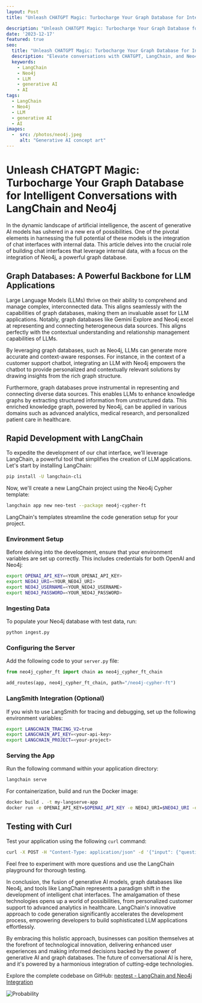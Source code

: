 ```yaml
---
layout: Post
title: "Unleash CHATGPT Magic: Turbocharge Your Graph Database for Intelligent Conversations with LangChain and Neo4j"

description: "Unleash CHATGPT Magic: Turbocharge Your Graph Database for Intelligent Conversations with LangChain and Neo4j"
date: '2023-12-17'
featured: true
seo:
  title: "Unleash CHATGPT Magic: Turbocharge Your Graph Database for Intelligent Conversations with LangChain and Neo4j"
  description: "Elevate conversations with CHATGPT, LangChain, and Neo4j. Supercharge your graph database for intelligent interactions and unlock data-driven insights effortlessly. Explore the future of seamless connectivity!"
  keywords:
    - LangChain
    - Neo4j
    - LLM
    - generative AI
    - AI
tags:
  - LangChain
  - Neo4j
  - LLM
  - generative AI
  - AI
images:
  -  src: /photos/neo4j.jpeg
     alt: "Generative AI concept art"
---
```



# Unleash CHATGPT Magic: Turbocharge Your Graph Database for Intelligent Conversations with LangChain and Neo4j

In the dynamic landscape of artificial intelligence, the ascent of generative AI models has ushered in a new era of possibilities. One of the pivotal elements in harnessing the full potential of these models is the integration of chat interfaces with internal data. This article delves into the crucial role of building chat interfaces that leverage internal data, with a focus on the integration of Neo4j, a powerful graph database.

## Graph Databases: A Powerful Backbone for LLM Applications

Large Language Models (LLMs) thrive on their ability to comprehend and manage complex, interconnected data. This aligns seamlessly with the capabilities of graph databases, making them an invaluable asset for LLM applications. Notably, graph databases like Gemini Explore and Neo4j excel at representing and connecting heterogeneous data sources. This aligns perfectly with the contextual understanding and relationship management capabilities of LLMs.

By leveraging graph databases, such as Neo4j, LLMs can generate more accurate and context-aware responses. For instance, in the context of a customer support chatbot, integrating an LLM with Neo4j empowers the chatbot to provide personalized and contextually relevant solutions by drawing insights from the rich graph structure.

Furthermore, graph databases prove instrumental in representing and connecting diverse data sources. This enables LLMs to enhance knowledge graphs by extracting structured information from unstructured data. This enriched knowledge graph, powered by Neo4j, can be applied in various domains such as advanced analytics, medical research, and personalized patient care in healthcare.

## Rapid Development with LangChain

To expedite the development of our chat interface, we'll leverage LangChain, a powerful tool that simplifies the creation of LLM applications. Let's start by installing LangChain:

```bash
pip install -U langchain-cli
```

Now, we'll create a new LangChain project using the Neo4j Cypher template:

```bash
langchain app new neo-test --package neo4j-cypher-ft
```

LangChain's templates streamline the code generation setup for your project.

### Environment Setup

Before delving into the development, ensure that your environment variables are set up correctly. This includes credentials for both OpenAI and Neo4j:

```bash
export OPENAI_API_KEY=<YOUR_OPENAI_API_KEY>
export NEO4J_URI=<YOUR_NEO4J_URI>
export NEO4J_USERNAME=<YOUR_NEO4J_USERNAME>
export NEO4J_PASSWORD=<YOUR_NEO4J_PASSWORD>
```

### Ingesting Data

To populate your Neo4j database with test data, run:

```bash
python ingest.py
```

### Configuring the Server

Add the following code to your `server.py` file:

```python
from neo4j_cypher_ft import chain as neo4j_cypher_ft_chain

add_routes(app, neo4j_cypher_ft_chain, path="/neo4j-cypher-ft")
```

### LangSmith Integration (Optional)

If you wish to use LangSmith for tracing and debugging, set up the following environment variables:

```bash
export LANGCHAIN_TRACING_V2=true
export LANGCHAIN_API_KEY=<your-api-key>
export LANGCHAIN_PROJECT=<your-project>
```

### Serving the App

Run the following command within your application directory:

```bash
langchain serve
```

For containerization, build and run the Docker image:

```bash
docker build . -t my-langserve-app
docker run -e OPENAI_API_KEY=$OPENAI_API_KEY -e NEO4J_URI=$NEO4J_URI -e NEO4J_USERNAME=$NEO4J_USERNAME -e NEO4J_PASSWORD=$NEO4J_PASSWORD -p 8080:8080 my-langserve-app
```

## Testing with Curl

Test your application using the following `curl` command:

```bash
curl -X POST -H "Content-Type: application/json" -d '{"input": {"question": "Who are the co-actors of Tom Cruise in any movie?"}}' http://localhost:8000/neo4j-cypher-ft/invoke
```

Feel free to experiment with more questions and use the LangChain playground for thorough testing.

In conclusion, the fusion of generative AI models, graph databases like Neo4j, and tools like LangChain represents a paradigm shift in the development of intelligent chat interfaces. The amalgamation of these technologies opens up a world of possibilities, from personalized customer support to advanced analytics in healthcare. LangChain's innovative approach to code generation significantly accelerates the development process, empowering developers to build sophisticated LLM applications effortlessly.

By embracing this holistic approach, businesses can position themselves at the forefront of technological innovation, delivering enhanced user experiences and making informed decisions backed by the power of generative AI and graph databases. The future of conversational AI is here, and it's powered by a harmonious integration of cutting-edge technologies.

Explore the complete codebase on GitHub: [neotest - LangChain and Neo4j Integration](https://github.com/Ayo-faks/neotest/tree/main)


![Probability ](/photos/neo4j.jpeg)

